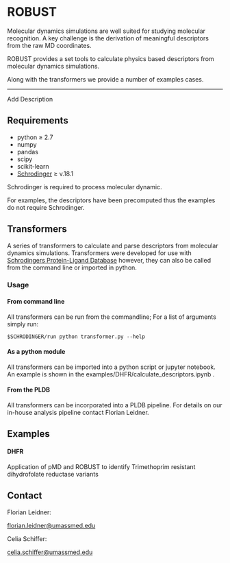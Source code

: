 # ROBUST

Molecular dynamics simulations are well suited for studying molecular recognition. A key challenge is the derivation of meaningful descriptors from the raw MD coordinates.
   
ROBUST provides a set tools to calculate physics based descriptors from molecular dynamics simulations.

Along with the transformers we provide a number of examples cases.

----------------------
Add Description


## Requirements

* python &ge; 2.7
* numpy
* pandas
* scipy
* scikit-learn
* [Schrodinger](https://www.schrodinger.com) &ge; v.18.1 

Schrodinger is required to process molecular dynamic.

For examples, the descriptors have been precomputed thus the examples do not require Schrodinger.

## Transformers

A series of transformers to calculate and parse descriptors from molecular dynamics simulations.
Transformers were developed for use with [Schrodingers Protein-Ligand Database](https://www.schrodinger.com/pldb) however, they can also be called from the command line or imported in python.


### Usage

#### From command line

All transformers can be run from the commandline; For a list of arguments simply run:

```
$SCHRODINGER/run python transformer.py --help
```

#### As a python module

All transformers can be imported into a python script or jupyter notebook. An example is shown in the examples/DHFR/calculate_descriptors.ipynb .


#### From the PLDB

All transformers  can be incorporated into a PLDB pipeline. For details on our in-house analysis pipeline contact Florian Leidner.


## Examples

#### DHFR

Application of pMD and ROBUST to identify Trimethoprim resistant dihydrofolate reductase variants


## Contact


Florian Leidner:

florian.leidner@umassmed.edu

Celia Schiffer:

celia.schiffer@umassmed.edu
